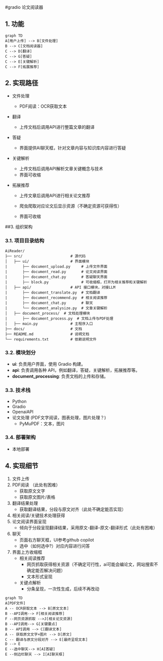 #gradio 论文阅读器



## 1. 功能



~~~mermaid
graph TD
A[用户上传] --> B[文件处理]
B --> C[文档阅读器]
C --> D[翻译]
C --> G[答疑]
C --> E[关键解析]
C --> F[拓展推荐]

~~~



## 2. 实现路径

* 文件处理
  * PDF阅读：OCR获取文本

* 翻译

  * 上传文档后调用API进行整篇文章的翻译

* 答疑

  * 界面提供AI聊天框，针对文章内容与知识库内容进行答疑

* 关键解析

  * 上传文档后调用API解析文章关键概念与技术
  * 界面可收缩

* 拓展推荐

  * 上传文章后调用API进行相关论文推荐

  * 爬虫爬取对应论文后显示资源（不确定资源可获得性）

  * 界面可收缩



##3. 组织架构

### 3.1. 项目目录结构

```
AiReader/
├── src/                      # 源代码
│   ├── ui/                   # 界面模块
|       ├── document_upload.py     # 上传文件界面
|       ├── document_read.py       # 论文阅读界面
|       ├── document_chat.py       # 答疑聊天界面
|       ├── block.py               # 可收缩框，打开为相关推荐和关键解析
│   ├── api/                  # API 接口模块，对接LLM
|       ├── document_translate.py  # 文档翻译
|       ├── document_recommend.py  # 相关阅读推荐
|       ├── document_chat.py       # 聊天
|       └── document_analysize.py  # 文章关键解析
│   ├── document_process/  # 文档处理模块
|       ├── document_process.py  # 文档上传与PDF处理
│   ├── main.py               # 主程序入口
├── docs/                     # 文档
├── README.md                 # 说明文档
└── requirements.txt          # 依赖说明文件
```

### 3.2. 模块划分

*   **ui**: 负责用户界面，使用 Gradio 构建。
*   **api**: 负责调用各种 API，例如翻译，答疑，关键解析，拓展推荐等。
*   **document\_processing**: 负责文档的上传和存储。

### 3.3. 技术栈

*   Python
*   Gradio
*   OpenaiAPI
*   论文处理 (PDF文字阅读，图表处理，图片处理？)
    * PyMuPDF：文本，图片

### 3.4. 部署架构

*   本地部署



## 4. 实现细节

1. 文件上传
2. PDF阅读 （此处有困难）
   * 获取原文文字
   * 获取原文图片/表格
3. 翻译结果处理 
   * 获取翻译结果，分段与原文对齐（此处不确定能否实现）
4. 相关阅读/关键技术处理获得
5. 论文阅读界面呈现
   * 倾向于分段呈现翻译结果，采用原文-翻译-原文-翻译形式（此处有困难）
6. 聊天
   * 页面右方聊天框，UI参考github copilot
   * 选中（如何选中?）对应内容进行问答
7. 界面上方收缩框
   * 相关阅读推荐
     * 网页抓取获得相关资源（不确定可行性，ai可能会编论文，网站搜索不确定能否解决问题）
     * 文本形式呈现
   * 关键点解析
     * 分条呈现，一次性生成，后续不再改动

~~~mermaid
graph TD
A[PDF文件] 
A -- OCR获取文本 --> B[原文文本]
B --API调用--> F[相关阅读推荐]
F --网页资源抓取 -->J[相关论文资源]
B --API调用--> G[关键要点]
B -- API调用 --> C[翻译文本]
A -- 获取原文文字+图片 --> D[原文] 
C -- 翻译与原文分段对齐 --> E[最终呈现文本]
D --> E
E --选中聊天--> H[AI答疑]
E --侧边栏聊天 --> I[AI聊天框]
~~~



